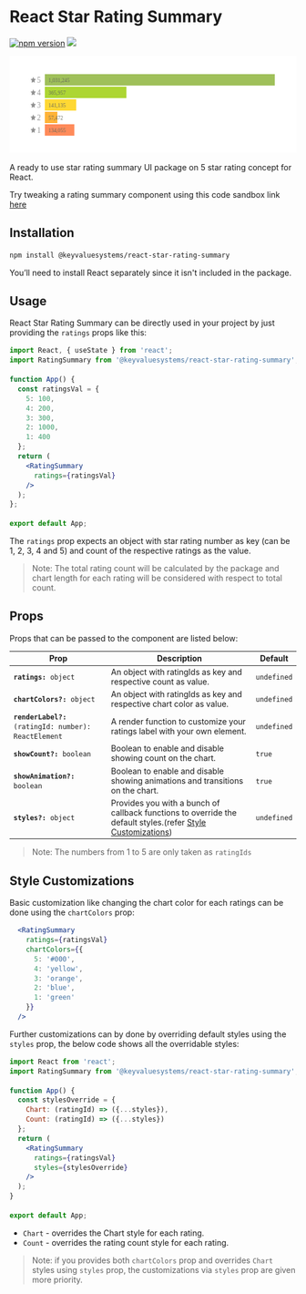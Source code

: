 
# React Star Rating Summary

<a  href="https://www.npmjs.com/package/@keyvaluesystems/react-star-rating-summary"><img  src="https://badgen.net/npm/v/@keyvaluesystems/react-star-rating-summary?color=blue"  alt="npm version"></a>  <a  href="https://www.npmjs.com/package/@keyvaluesystems/react-star-rating-summary"  ><img  src="https://img.shields.io/npm/dw/@keyvaluesystems/react-star-rating-summary?label=Downloads"  /></a>  <a  href="https://github.com/KeyValueSoftwareSystems/react-vertical-stepper"><img  src="https://github.com/KeyValueSoftwareSystems/react-star-rating-summary/actions/workflows/update-and-publish.yml/badge.svg" alt=""  /></a>

<div  align="center">
  <img  src="./src/assets/rating-summary-example.png"  alt=""  width="594"  height="170"/>
</div>

A ready to use star rating summary UI package on 5 star rating concept for React.

Try tweaking a rating summary component using this code sandbox link <a  href="https://codesandbox.io/s/vertical-stepper-demo-x24q7u"  >here</a>

## Installation

```bash
npm install @keyvaluesystems/react-star-rating-summary
```

You’ll need to install React separately since it isn't included in the package.

## Usage

React Star Rating Summary can be directly used in your project  by just providing the `ratings`  props like this:

```jsx
import React, { useState } from 'react';
import RatingSummary from '@keyvaluesystems/react-star-rating-summary';

function App() {
  const ratingsVal = {
    5: 100,
    4: 200,
    3: 300,
    2: 1000,
    1: 400
  };
  return (
    <RatingSummary
      ratings={ratingsVal}
    />
  );
};

export default App;
```
The `ratings` prop expects an object with star rating number as key (can be 1, 2, 3, 4 and 5) and count of the respective ratings as the value.

>Note: The total rating count will be calculated by the package and chart length for each rating will be considered with respect to total count. 

## Props

Props that can be passed to the component are listed below:

<table>
	<thead>
		<tr>
			<th>Prop</th>
			<th>Description</th>
			<th>Default</th>
		</tr>
	</thead>
	<tbody>
		<tr>
			<td><code><b>ratings:</b> object</code></td>
			<td>An object with ratingIds as key and respective count as value.</td>
			<td><code>undefined</code></td>
		</tr>
		<tr>
			<td><code><b>chartColors?:</b> object</code></td>
			<td>An object with ratingIds as key and respective chart color as value.</td>
			<td><code>undefined</code></td>
		</tr>
		<tr>
			<td><code><b>renderLabel?:</b> (ratingId: number): ReactElement</code></td>
			<td>A render function to customize your ratings label with your own element.</td>
			<td><code>undefined</code></td>
		</tr>
		<tr>
			<td><code><b>showCount?:</b> boolean</code></td>
			<td>Boolean to enable and disable showing count on the chart.</td>
			<td><code>true</code></td>
		</tr>
		<tr>
			<td><code><b>showAnimation?:</b> boolean</code></td>
			<td>Boolean to enable and disable showing animations and transitions on the chart.</td>
			<td><code>true</code></td>
		</tr>
			<td><code><b>styles?:</b> object</code></td>
			<td>Provides you with a bunch of callback functions to override the default styles.(refer 
			<a href="#style-customizations">Style Customizations</a>)
			<td><code>undefined</code></td>
		</tr>
	</tbody>
</table>

>Note: The numbers from 1 to 5 are only taken as `ratingIds`

<a name="style-customizations"></a>
## Style Customizations

Basic customization like changing the chart color for each ratings can be done using the `chartColors` prop:

```jsx
  <RatingSummary
    ratings={ratingsVal}
    chartColors={{
      5: '#000',
      4: 'yellow',
      3: 'orange',
      2: 'blue',
      1: 'green'
    }}
  />
```
Further customizations can by done by overriding default styles using the `styles` prop,
the below code shows all the overridable styles:

```jsx
import React from 'react';
import RatingSummary from '@keyvaluesystems/react-star-rating-summary';

function App() {
  const stylesOverride = {
    Chart: (ratingId) => ({...styles}),
    Count: (ratingId) => ({...styles})
  };
  return (
    <RatingSummary
      ratings={ratingsVal}
      styles={stylesOverride}
    />
  );
}

export default App;
```
- `Chart` - overrides the Chart style for each rating.
- `Count` - overrides the rating count style for each rating.

>Note: if you provides both `chartColors` prop and overrides `Chart` styles using `styles` prop, the customizations via `styles` prop are given more priority.


